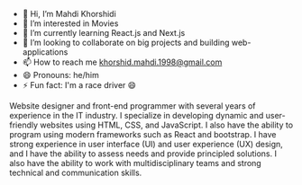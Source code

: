 - 👋 Hi, I’m Mahdi Khorshidi
- 👀 I’m interested in Movies
- 🌱 I’m currently learning React.js and Next.js
- 💞️ I’m looking to collaborate on big projects and building web-applications
- 📫 How to reach me khorshid.mahdi.1998@gmail.com
- 😄 Pronouns: he/him
- ⚡ Fun fact: I'm a race driver 😄

Website designer and front-end programmer with several years of experience in the IT industry.
I specialize in developing dynamic and user-friendly websites using HTML, CSS, and JavaScript.
I also have the ability to program using modern frameworks such as React and bootstrap. 
I have strong experience in user interface (UI) and user experience (UX) design, and I have the ability to assess needs and provide principled solutions.
I also have the ability to work with multidisciplinary teams and strong technical and communication skills.

